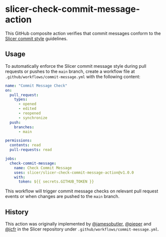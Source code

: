 # slicer-check-commit-message-action

This GitHub composite action verifies that commit messages conform to the
[Slicer commit style](https://slicer.readthedocs.io/en/latest/developer_guide/style_guide.html#commits)
guidelines.

## Usage

To automatically enforce the Slicer commit message style during pull requests or
pushes to the `main` branch, create a workflow file at
`.github/workflows/commit-message.yml` with the following content:

```yaml
name: "Commit Message Check"
on:
  pull_request:
    types:
      - opened
      - edited
      - reopened
      - synchronize
  push:
    branches:
      - main

permissions:
  contents: read
  pull-requests: read

jobs:
  check-commit-message:
    name: Check Commit Message
    uses: slicer/slicer-check-commit-message-action@v1.0.0
    with:
      token: ${{ secrets.GITHUB_TOKEN }}
```

This workflow will trigger commit message checks on relevant pull request events
or when changes are pushed to the `main` branch.

## History

This action was originally implemented by
[@jamesobutler](https://github.com/jamesobutler),
[@pieper](https://github.com/pieper) and [@jcfr](https://github.com/jcfr) in the
Slicer repository under `.github/workflows/commit-message.yml`.
